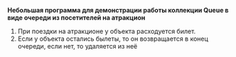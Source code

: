 **Небольшая программа для демонстрации работы коллекции Queue в виде очереди из посетителей на атракцион**

1. При поездки на атракционе у объекта расходуется билет.
2. Если у объекта остались былеты, то он возвращается в конец очереди,
если нет, то удаляется из неё
